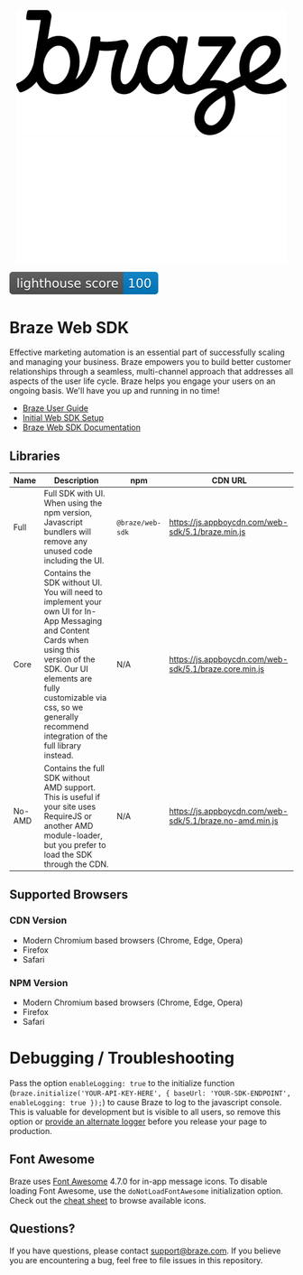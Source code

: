 <p align="center">
  <img width="480" src=".github/assets/logo-light.png#gh-light-mode-only" />
  <img width="480" src=".github/assets/logo-dark.png#gh-dark-mode-only" />
</p>


![lighthouse score](.github/assets/lighthouse-score.svg)

# Braze Web SDK

Effective marketing automation is an essential part of successfully scaling and managing your business. Braze empowers you to build better customer relationships through a seamless, multi-channel approach that addresses all aspects of the user life cycle. Braze helps you engage your users on an ongoing basis. We'll have you up and running in no time!

- [Braze User Guide](https://www.braze.com/docs/user_guide/introduction)
- [Initial Web SDK Setup](https://www.braze.com/docs/developer_guide/platform_integration_guides/web/initial_sdk_setup/)
- [Braze Web SDK Documentation](https://js.appboycdn.com/web-sdk/5.1/doc/modules/braze.html)

## Libraries

| Name | Description | npm | CDN URL
| ---- | ----------- | --- | -------
| Full | Full SDK with UI. When using the npm version, Javascript bundlers will remove any unused code including the UI. | `@braze/web-sdk` | https://js.appboycdn.com/web-sdk/5.1/braze.min.js
| Core | Contains the SDK without UI. You will need to implement your own UI for In-App Messaging and Content Cards when using this version of the SDK. Our UI elements are fully customizable via css, so we generally recommend integration of the full library instead. | N/A | https://js.appboycdn.com/web-sdk/5.1/braze.core.min.js
| No-AMD | Contains the full SDK without AMD support. This is useful if your site uses RequireJS or another AMD module-loader, but you prefer to load the SDK through the CDN. | N/A | https://js.appboycdn.com/web-sdk/5.1/braze.no-amd.min.js

## Supported Browsers

### CDN Version

- Modern Chromium based browsers (Chrome, Edge, Opera)
- Firefox
- Safari

### NPM Version

- Modern Chromium based browsers (Chrome, Edge, Opera)
- Firefox
- Safari

# Debugging / Troubleshooting

Pass the option `enableLogging: true` to the initialize function (`braze.initialize('YOUR-API-KEY-HERE', { baseUrl: 'YOUR-SDK-ENDPOINT', enableLogging: true });`) to cause Braze to log to the javascript console. This is valuable for development but is visible to all users,
so remove this option or [provide an alternate logger](https://js.appboycdn.com/web-sdk/5.1/doc/modules/braze.html#setlogger) before you release your page to production.

## Font Awesome

Braze uses [Font Awesome](http://fortawesome.github.io/Font-Awesome/) 4.7.0 for in-app message icons. To disable loading Font Awesome, use the `doNotLoadFontAwesome` initialization option. Check out the [cheat sheet](http://fortawesome.github.io/Font-Awesome/cheatsheet/) to browse available icons.

## Questions?

If you have questions, please contact [support@braze.com](mailto:support@braze.com). If you believe you are encountering a bug, feel free to file issues in this repository.
